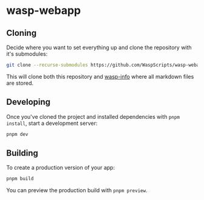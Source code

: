 # wasp-webapp

## Cloning

Decide where you want to set everything up and clone the repository with it's submodules:

```bash
git clone --recurse-submodules https://github.com/WaspScripts/wasp-webapp
```

This will clone both this repository and [wasp-info](https://github.com/WaspScripts/wasp-info) where all markdown files are stored.

## Developing

Once you've cloned the project and installed dependencies with `pnpm install`, start a development server:

```bash
pnpm dev
```

## Building

To create a production version of your app:

```bash
pnpm build
```

You can preview the production build with `pnpm preview`.

